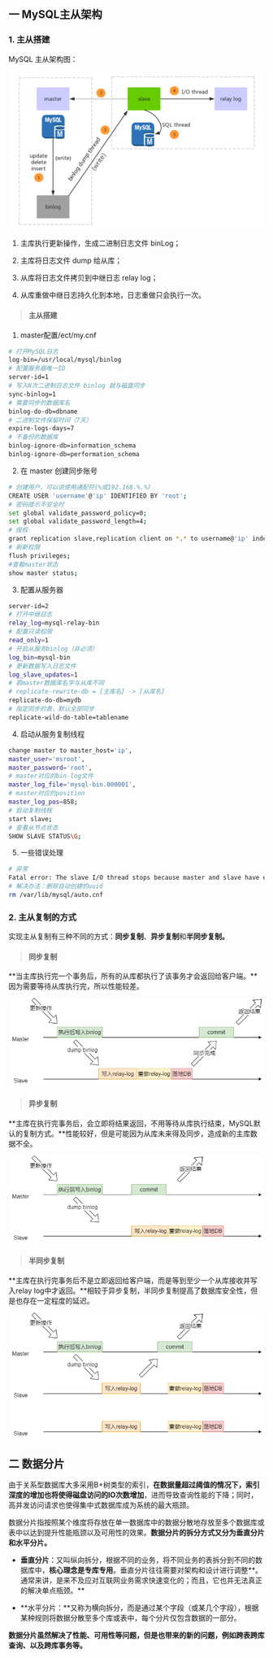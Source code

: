 



## 一 MySQL主从架构

### 1.  主从搭建

MySQL 主从架构图：

![](..\images\mq\m-s.png) 



1. 主库执行更新操作，生成二进制日志文件 binLog；
2. 主库将日志文件 dump 给从库；

3. 从库将日志文件拷贝到中继日志 relay log；
4. 从库重做中继日志持久化到本地，日志重做只会执行一次。



> #### 主从搭建

1. master配置/ect/my.cnf

```sh
# 打开MySQL日志
log-bin=/usr/local/mysql/binlog
# 配置服务器唯一ID
server-id=1
# 写入N次二进制日志文件 binlog 就与磁盘同步
sync-binlog=1
# 需要同步的数据库名
binlog-do-db=dbname
# 二进制文件保留时间（7天）
expire-logs-days=7
# 不备份的数据库
binlog-ignore-db=information_schema
binlog-ignore-db=performation_schema
```

2. 在 master 创建同步账号

```sh
# 创建用户，可以说使用通配符(%或192.168.%.%)
CREATE USER 'username'@'ip' IDENTIFIED BY 'root';
# 密码提示不安全时
set global validate_password_policy=0;
set global validate_password_length=4;
# 授权
grant replication slave,replication client on *.* to username@'ip' indentified by 'root';
# 刷新权限
flush privileges;
#查看master状态
show master status;
```

3. 配置从服务器

```sh
server-id=2
# 打开中继日志
relay_log=mysql-relay-bin
# 配置只读权限
read_only=1
# 开启从服务binlog（非必须）
log_bin=mysql-bin
# 更新数据写入日志文件
log_slave_updates=1
# 若master数据库名字与从库不同
# replicate-rewrite-db = [主库名] -> [从库名]    
replicate-do-db=mydb
# 指定同步的表，默认全部同步
replicate-wild-do-table=tablename
```

4.  启动从服务复制线程

```sh
change master to master_host='ip',
master_user='msroot',
master_password='root',   
# master对应的bin-log文件
master_log_file='mysql-bin.000001',    
# master对应的position   
master_log_pos=858; 
# 启动复制线程
start slave;
# 查看从节点状态
SHOW SLAVE STATUS\G; 
```

5. 一些错误处理

```sh
# 异常
Fatal error: The slave I/O thread stops because master and slave have equal MySQL server UUIDs; these UUIDs must be different for replication to work.
# 解决办法：删除自动创建的uuid
rm /var/lib/mysql/auto.cnf
```



### 2. 主从复制的方式

实现主从复制有三种不同的方式：**同步复制**、**异步复制**和**半同步复制。**

> #### 同步复制

**当主库执行完一个事务后，所有的从库都执行了该事务才会返回给客户端。**因为需要等待从库执行完，所以性能较差。

![](..\images\mysql\ms-1.png)



> #### 异步复制

**主库在执行完事务后，会立即将结果返回，不用等待从库执行结束，MySQL默认的复制方式。**性能较好，但是可能因为从库未来得及同步，造成新的主库数据不全。

![](..\images\mysql\ms-2.png)

> #### 半同步复制

**主库在执行完事务后不是立即返回给客户端，而是等到至少一个从库接收并写入relay log中才返回。**相较于异步复制，半同步复制提高了数据库安全性，但是也存在一定程度的延迟。

![](..\images\mysql\ms-3.png)



## 二 数据分片

由于关系型数据库大多采用B+树类型的索引，**在数据量超过阈值的情况下，索引深度的增加也将使得磁盘访问的IO次数增加**，进而导致查询性能的下降；同时，高并发访问请求也使得集中式数据库成为系统的最大瓶颈。

数据分片指按照某个维度将存放在单一数据库中的数据分散地存放至多个数据库或表中以达到提升性能瓶颈以及可用性的效果。**数据分片的拆分方式又分为垂直分片和水平分片。**

- **垂直分片**：又叫纵向拆分，根据不同的业务，将不同业务的表拆分到不同的数据库中，**核心理念是专库专用**。垂直分片往往需要对架构和设计进行调整**。通常来讲，是来不及应对互联网业务需求快速变化的；而且，它也并无法真正的解决单点瓶颈。**

- **水平分片：**又称为横向拆分，而是通过某个字段（或某几个字段），根据某种规则将数据分散至多个库或表中，每个分片仅包含数据的一部分。

**数据分片虽然解决了性能、可用性等问题，但是也带来的新的问题，例如跨表跨库查询、以及跨库事务等。**



